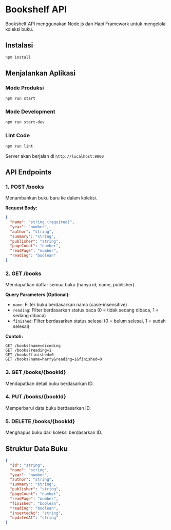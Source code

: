 # Bookshelf API

Bookshelf API menggunakan Node.js dan Hapi Framework untuk mengelola koleksi buku.

## Instalasi

```bash
npm install
```

## Menjalankan Aplikasi

### Mode Produksi
```bash
npm run start
```

### Mode Development
```bash
npm run start-dev
```

### Lint Code
```bash
npm run lint
```

Server akan berjalan di `http://localhost:9000`

## API Endpoints

### 1. POST /books
Menambahkan buku baru ke dalam koleksi.

**Request Body:**
```json
{
  "name": "string (required)",
  "year": "number",
  "author": "string", 
  "summary": "string",
  "publisher": "string",
  "pageCount": "number",
  "readPage": "number",
  "reading": "boolean"
}
```

### 2. GET /books
Mendapatkan daftar semua buku (hanya id, name, publisher).

**Query Parameters (Optional):**
- `name`: Filter buku berdasarkan nama (case-insensitive)
- `reading`: Filter berdasarkan status baca (0 = tidak sedang dibaca, 1 = sedang dibaca)
- `finished`: Filter berdasarkan status selesai (0 = belum selesai, 1 = sudah selesai)

**Contoh:**
```
GET /books?name=dicoding
GET /books?reading=1
GET /books?finished=0
GET /books?name=harry&reading=1&finished=0
```

### 3. GET /books/{bookId}
Mendapatkan detail buku berdasarkan ID.

### 4. PUT /books/{bookId}
Memperbarui data buku berdasarkan ID.

### 5. DELETE /books/{bookId}
Menghapus buku dari koleksi berdasarkan ID.

## Struktur Data Buku

```json
{
  "id": "string",
  "name": "string",
  "year": "number",
  "author": "string",
  "summary": "string",
  "publisher": "string",
  "pageCount": "number",
  "readPage": "number",
  "finished": "boolean",
  "reading": "boolean",
  "insertedAt": "string",
  "updatedAt": "string"
}
```

